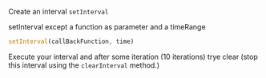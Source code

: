 Create an interval `setInterval`

setInterval except a function as parameter and a timeRange

```js
setInterval(callBackFunction, time)
```

Execute your interval and after some iteration (10 iterations) trye clear (stop this interval using the `clearInterval` method.)
